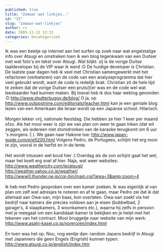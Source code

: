 ```yaml
---
published: true
title: "Zomaar wat linkjes.."
id: "31"
slug: "zomaar-wat-linkjes"
author: rv
date: 2005-11-22 13:33
categories: Uncategorized
---
```

Ik was een beetje op internet aan het surfen op zoek naar wat engelstalige info over Atsugi en omstreken toen ik een blog tegenkwam van een Duitser met wat foto's en tekst over Atsugi. Wat blijkt: zij is de vorige Duitse taaldeveloper bij de VIP waar ik werd :O De huidige developer is Christian. De laatste paar dagen heb ik veel met Christian samengewerkt met het refactoren (verbeteren) van de code van een analyseprogramma dat hier veel gebruikt wordt, want de code is redelijk brak. Christian zit de hele tijd te zeiken dat de vorige Duitser een pruts(t)er was en de code wel wat leesbaarder had kunnen maken. Bij toeval heb ik dus haar weblog gevonden :D <a href="http://www.shutterbuggy.de/blog/">http://www.shutterbuggy.de/blog/</a> O ja, op <a href="http://www.outpostnine.com/editorials/teacher.html">http://www.outpostnine.com/editorials/teacher.html</a> kan je een geniale blog lezen van een Amerikaan die leraar wordt op een Japanse school. Hilarisch.<br /><br />Morgen lekker vrij, nationale feestdag. Die hebben ze hier 1 keer per maand ofzo. Als het mooi weer is zijn we van plan om weer te gaan hiken (dat wil zeggen, als iedereen niet stomdronken van de karaoke terugkomt om 6 uur 's morgens :| ). We gaan naar Hakone toe: <a href="http://www.japan-guide.com/e/e5200.html">http://www.japan-guide.com/e/e5200.html</a> Volgens Pedro, de Portugees, schijnt het erg mooi te zijn, vooral in de herfst en in de lente.<br /><br />Het wordt intussen wel koud hier :( Overdag als de zon schijnt gaat het wel, maar het koelt erg snel af hier. Naja, wat weer websites:<br /><a href="http://www.weathercity.com/jp/atsugi/">http://www.weathercity.com/jp/atsugi/</a><br /><a href="http://weather.yahoo.co.jp/weather/">http://weather.yahoo.co.jp/weather/</a><br /><a href="http://www0.thunder.ne.jp/cgi-bin/main.cgi?area=3&amp;zoom=4">http://www0.thunder.ne.jp/cgi-bin/main.cgi?area=3&amp;zoom=4</a><br /><br />Ik heb met Pedro gesproken over een kamer zoeken. Ik was eigenlijk al van plan om zelf wat adresjes te noteren en af te gaan, maar Pedro zei dat ik dat allemaal aan Owa-san, mijn baas, kon overlaten. Owa-san zoekt via het bedrijf naar kamers die precies voldoen aan je eisen (bubbelbad, 2 garage's, 4 slaapkamers, 3 woonkamers etc.), waarna hij zelfs in persoon met je meegaat om een kandidaat-kamer te bekijken en je helpt met het tekenen van het contract. Mooi bruggetje naar website van mijn werk: <a href="http://www.asahi-kasei.co.jp/vorero/en/index.html">http://www.asahi-kasei.co.jp/vorero/en/index.html</a><br /><br />En toen was het op. Nou, nog eentje dan: random Japans bedrijf in Atsugi met Japanners die geen Engels (Engrish) kunnen typen: <a href="http://www.atsugi.co.jp/english/index.htm">http://www.atsugi.co.jp/english/index.htm</a>
